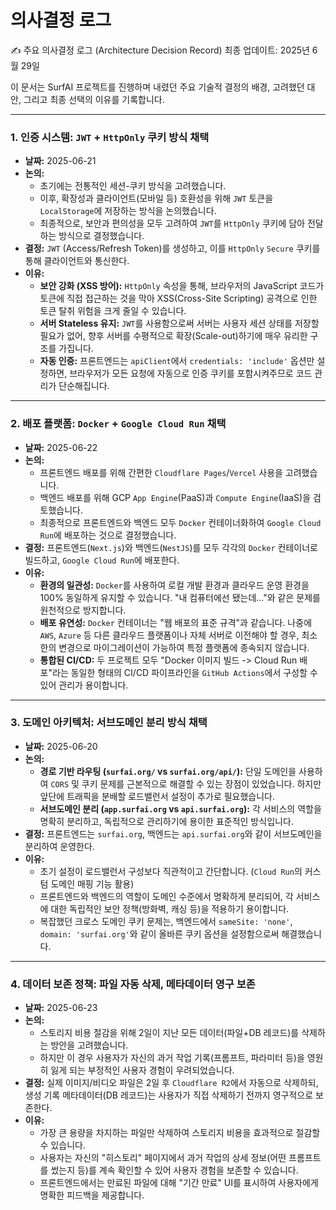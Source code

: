 # 의사결정 로그

✍️ 주요 의사결정 로그 (Architecture Decision Record)
최종 업데이트: 2025년 6월 29일

이 문서는 SurfAI 프로젝트를 진행하며 내렸던 주요 기술적 결정의 배경, 고려했던 대안, 그리고 최종 선택의 이유를 기록합니다.

---

### 1. 인증 시스템: `JWT` + `HttpOnly` 쿠키 방식 채택

-   **날짜:** 2025-06-21
-   **논의:**
    -   초기에는 전통적인 세션-쿠키 방식을 고려했습니다.
    -   이후, 확장성과 클라이언트(모바일 등) 호환성을 위해 `JWT` 토큰을 `LocalStorage`에 저장하는 방식을 논의했습니다.
    -   최종적으로, 보안과 편의성을 모두 고려하여 `JWT`를 `HttpOnly` 쿠키에 담아 전달하는 방식으로 결정했습니다.
-   **결정:** `JWT` (Access/Refresh Token)를 생성하고, 이를 `HttpOnly` `Secure` 쿠키를 통해 클라이언트와 통신한다.
-   **이유:**
    -   **보안 강화 (XSS 방어):** `HttpOnly` 속성을 통해, 브라우저의 JavaScript 코드가 토큰에 직접 접근하는 것을 막아 XSS(Cross-Site Scripting) 공격으로 인한 토큰 탈취 위험을 크게 줄일 수 있습니다.
    -   **서버 Stateless 유지:** `JWT`를 사용함으로써 서버는 사용자 세션 상태를 저장할 필요가 없어, 향후 서버를 수평적으로 확장(Scale-out)하기에 매우 유리한 구조를 가집니다.
    -   **자동 인증:** 프론트엔드는 `apiClient`에서 `credentials: 'include'` 옵션만 설정하면, 브라우저가 모든 요청에 자동으로 인증 쿠키를 포함시켜주므로 코드 관리가 단순해집니다.

---

### 2. 배포 플랫폼: `Docker` + `Google Cloud Run` 채택

-   **날짜:** 2025-06-22
-   **논의:**
    -   프론트엔드 배포를 위해 간편한 `Cloudflare Pages`/`Vercel` 사용을 고려했습니다.
    -   백엔드 배포를 위해 GCP `App Engine`(PaaS)과 `Compute Engine`(IaaS)을 검토했습니다.
    -   최종적으로 프론트엔드와 백엔드 모두 `Docker` 컨테이너화하여 `Google Cloud Run`에 배포하는 것으로 결정했습니다.
-   **결정:** 프론트엔드(`Next.js`)와 백엔드(`NestJS`)를 모두 각각의 `Docker` 컨테이너로 빌드하고, `Google Cloud Run`에 배포한다.
-   **이유:**
    -   **환경의 일관성:** `Docker`를 사용하여 로컬 개발 환경과 클라우드 운영 환경을 100% 동일하게 유지할 수 있습니다. "내 컴퓨터에선 됐는데..."와 같은 문제를 원천적으로 방지합니다.
    -   **배포 유연성:** `Docker` 컨테이너는 "웹 배포의 표준 규격"과 같습니다. 나중에 `AWS`, `Azure` 등 다른 클라우드 플랫폼이나 자체 서버로 이전해야 할 경우, 최소한의 변경으로 마이그레이션이 가능하여 특정 플랫폼에 종속되지 않습니다.
    -   **통합된 CI/CD:** 두 프로젝트 모두 "Docker 이미지 빌드 -> Cloud Run 배포"라는 동일한 형태의 CI/CD 파이프라인을 `GitHub Actions`에서 구성할 수 있어 관리가 용이합니다.

---

### 3. 도메인 아키텍처: 서브도메인 분리 방식 채택

-   **날짜:** 2025-06-20
-   **논의:**
    -   **경로 기반 라우팅 (`surfai.org/` vs `surfai.org/api/`):** 단일 도메인을 사용하여 `CORS` 및 쿠키 문제를 근본적으로 해결할 수 있는 장점이 있었습니다. 하지만 앞단에 트래픽을 분배할 로드밸런서 설정이 추가로 필요했습니다.
    -   **서브도메인 분리 (`app.surfai.org` vs `api.surfai.org`):** 각 서비스의 역할을 명확히 분리하고, 독립적으로 관리하기에 용이한 표준적인 방식입니다.
-   **결정:** 프론트엔드는 `surfai.org`, 백엔드는 `api.surfai.org`와 같이 서브도메인을 분리하여 운영한다.
-   **이유:**
    -   초기 설정이 로드밸런서 구성보다 직관적이고 간단합니다. (`Cloud Run`의 커스텀 도메인 매핑 기능 활용)
    -   프론트엔드와 백엔드의 역할이 도메인 수준에서 명확하게 분리되어, 각 서비스에 대한 독립적인 보안 정책(방화벽, 캐싱 등)을 적용하기 용이합니다.
    -   복잡했던 크로스 도메인 쿠키 문제는, 백엔드에서 `sameSite: 'none'`, `domain: 'surfai.org'`와 같이 올바른 쿠키 옵션을 설정함으로써 해결했습니다.

---

### 4. 데이터 보존 정책: 파일 자동 삭제, 메타데이터 영구 보존

-   **날짜:** 2025-06-23
-   **논의:**
    -   스토리지 비용 절감을 위해 2일이 지난 모든 데이터(파일+DB 레코드)를 삭제하는 방안을 고려했습니다.
    -   하지만 이 경우 사용자가 자신의 과거 작업 기록(프롬프트, 파라미터 등)을 영원히 잃게 되는 부정적인 사용자 경험이 우려되었습니다.
-   **결정:** 실제 이미지/비디오 파일은 2일 후 `Cloudflare R2`에서 자동으로 삭제하되, 생성 기록 메타데이터(DB 레코드)는 사용자가 직접 삭제하기 전까지 영구적으로 보존한다.
-   **이유:**
    -   가장 큰 용량을 차지하는 파일만 삭제하여 스토리지 비용을 효과적으로 절감할 수 있습니다.
    -   사용자는 자신의 "히스토리" 페이지에서 과거 작업의 상세 정보(어떤 프롬프트를 썼는지 등)를 계속 확인할 수 있어 사용자 경험을 보존할 수 있습니다.
    -   프론트엔드에서는 만료된 파일에 대해 "기간 만료" UI를 표시하여 사용자에게 명확한 피드백을 제공합니다.
